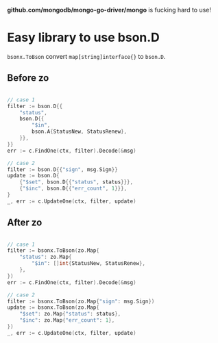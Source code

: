 **github.com/mongodb/mongo-go-driver/mongo** is fucking hard to use!

# Easy library to use bson.D

`bsonx.ToBson` convert `map[string]interface{}` to `bson.D`.

## Before zo

``` go

// case 1
filter := bson.D{{
	"status",
	bson.D{{
		"$in",
		bson.A{StatusNew, StatusRenew},
	}},
}}
err := c.FindOne(ctx, filter).Decode(&msg)

// case 2
filter := bson.D{{"sign", msg.Sign}}
update := bson.D{
	{"$set", bson.D{{"status", status}}},
	{"$inc", bson.D{{"err_count", 1}}},
}
_, err := c.UpdateOne(ctx, filter, update)
```

## After zo

``` go

// case 1
filter := bsonx.ToBson(zo.Map{
	"status": zo.Map{
		"$in": []int{StatusNew, StatusRenew},
	},
})
err := c.FindOne(ctx, filter).Decode(&msg)

// case 2
filter := bsonx.ToBson(zo.Map{"sign": msg.Sign})
update := bsonx.ToBson(zo.Map{
    "$set": zo.Map{"status": status},
	"$inc": zo.Map{"err_count": 1},
})
_, err := c.UpdateOne(ctx, filter, update)
```